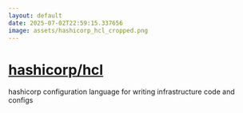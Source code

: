 ```yaml
---
layout: default
date: 2025-07-02T22:59:15.337656
image: assets/hashicorp_hcl_cropped.png
---
```


# [hashicorp/hcl](https://github.com/hashicorp/hcl)

hashicorp configuration language for writing infrastructure code and configs
